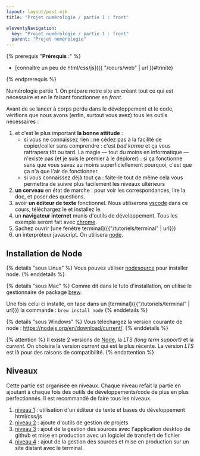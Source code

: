 ```yaml
---
layout: layout/post.njk
title: "Projet numérologie / partie 1 : front"

eleventyNavigation:
  key: "Projet numérologie / partie 1 : front"
  parent: "Projet numérologie"
---
```


{% prerequis "**Prérequis** :" %}

* [connaître un peu de html/css/js]({{ "/cours/web" | url }}#trinité)

{% endprerequis %}

<!-- début résumé -->

Numérologie partie 1. On prépare notre site en créant tout ce qui est nécessaire et en le faisant fonctionner en *front*.

<!-- fin résumé -->

Avant de se lancer à corps perdu dans le développement et le code, vérifions que nous avons (enfin, surtout vous avez) tous les outils nécessaires :

1. et c'est le plus important **la bonne attitude** :
   * si vous ne connaissez rien : ne cédez pas à la facilité de copier/coller sans comprendre : c'est *bad karma* et ça vous rattrapera tôt ou tard. La magie — tout du moins en informatique — n'existe pas (et je suis le premier à le déplorer) : si ça fonctionne sans que vous savez au moins superficiellement pourquoi, c'est que ça n'a que l'air de fonctionner.
   * si vous connaissez déjà tout ça : faite-le tout de même cela vous permettra de suivre plus facilement les niveaux ultérieurs
2. **un cerveau** en état de marche : pour voir les correspondances, lire la doc, et poser des questions.
3. avoir **un éditeur de texte** fonctionnel. Nous utiliserons [vscode](https://code.visualstudio.com/) dans ce cours, téléchargez le et installez le.
4. un **navigateur internet** munis d'outils de développement. Tous les exemple seront fait avec [chrome](https://www.google.fr/chrome/).
5. Sachez ouvrir [une fenêtre terminal]({{"/tutoriels/terminal" | url}})
6. un interpréteur javascript. On utilisera [node](https://nodejs.org/en/).

## Installation de Node

{% details "sous Linux" %}
Vous pouvez utiliser [nodesource](https://github.com/nodesource/distributions/blob/master/README.md) pour installer node.
{% enddetails %}

{% details "sous Mac" %}
Comme dit dans le tuto d'installation, on utilise le gestionnaire de package [brew](https://brew.sh/).

Une fois celui ci installé, on tape dans un [terminal]({{"/tutoriels/terminal" | url}}) la commande : `brew install node`
{% enddetails %}

{% details "sous Windows" %}
Vous téléchargez la version courante de node : <https://nodejs.org/en/download/current/>.
{% enddetails %}

{% attention %}
Il existe 2 versions de [Node](https://nodejs.org/en/), la *LTS (long term support)* et la *current*. On choisira la version *current* qui est la plus récente. La version *LTS* est là pour des raisons de compatibilité.
{% endattention %}

## Niveaux

Cette partie est organisée en niveaux. Chaque niveau refait la partie en ajoutant à chaque fois des outils de développements/code de plus en plus perfectionnés. Il est recommandé de faire tous les niveaux.

1. [niveau 1](./niveau-1) : utilisation d'un éditeur de texte et bases du développement html/css/js
2. [niveau 2](./niveau-2) : ajoute d'outils de gestion de projets
3. [niveau 3](./niveau-3) : ajout de la gestion des sources avec l'application desktop de github et mise en production avec un logiciel de transfert de fichier
4. [niveau 4](./niveau-4) : ajout de la gestion des sources et mise en production sur un site distant avec le terminal.
